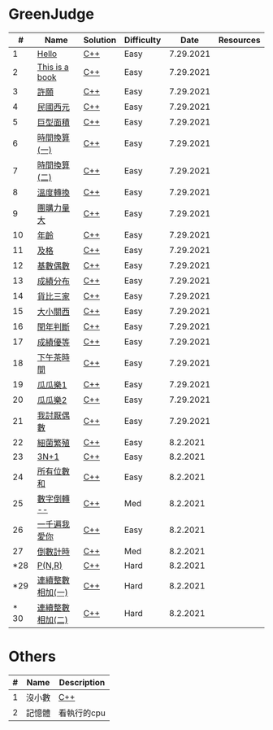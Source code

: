 # GreenJudge


| # | Name | Solution | Difficulty | Date | Resources |
| --- | --- | --- | --- | --- | --- |
| 1 | [Hello](http://www.tcgs.tc.edu.tw:1218/ShowProblem?problemid=a001) | [C++](https://github.com/VERITASSSSSSS/GreenJudge/blob/master/1Hello.cpp) | Easy | 7.29.2021 | |
| 2 | [This is a book](http://www.tcgs.tc.edu.tw:1218/ShowProblem?problemid=a002) | [C++](https://github.com/VERITASSSSSSS/GreenJudge/blob/master/2book.cpp) | Easy |  7.29.2021 | |
| 3 | [許願](http://www.tcgs.tc.edu.tw:1218/ShowProblem?problemid=a003) | [C++](https://github.com/VERITASSSSSSS/GreenJudge/blob/master/3wish.cpp) | Easy |  7.29.2021 | |
| 4 | [民國西元](http://www.tcgs.tc.edu.tw:1218/ShowProblem?problemid=a004) | [C++]() | Easy |  7.29.2021 | |
| 5 | [巨型面積](https://github.com/VERITASSSSSSS/GreenJudge/blob/master/5shape.cpp) | [C++](https://github.com/VERITASSSSSSS/GreenJudge/blob/master/5shape.cpp) | Easy |  7.29.2021 | |
| 6 | [	時間換算(一)](http://www.tcgs.tc.edu.tw:1218/ShowProblem?problemid=a006) | [C++](https://github.com/VERITASSSSSSS/GreenJudge/blob/master/6timeconvert.cpp) | Easy |  7.29.2021 | |
| 7 | [	時間換算(二)]() | [C++](https://github.com/VERITASSSSSSS/GreenJudge/blob/master/7timeconvert2.cpp) | Easy |  7.29.2021 | |
| 8 | [溫度轉換]() | [C++](https://github.com/VERITASSSSSSS/GreenJudge/blob/master/8temp.cpp) | Easy |  7.29.2021 | |
| 9 | [團購力量大]() | [C++](https://github.com/VERITASSSSSSS/GreenJudge/blob/master/9shopping.cpp) | Easy |  7.29.2021 | |
| 10 | [年齡]() | [C++](https://github.com/VERITASSSSSSS/GreenJudge/blob/master/10age.cpp) | Easy |  7.29.2021 | |
| 11 | [及格]() | [C++](https://github.com/VERITASSSSSSS/GreenJudge/blob/master/11pass.cpp) | Easy |  7.29.2021 | |
| 12 | [基數偶數]() | [C++](https://github.com/VERITASSSSSSS/GreenJudge/blob/master/12evenodd.cpp) | Easy |  7.29.2021 | |
| 13 | [成績分布]() | [C++](https://github.com/VERITASSSSSSS/GreenJudge/blob/master/13score.cpp) | Easy |  7.29.2021 | |
| 14 | [貨比三家]() | [C++](https://github.com/VERITASSSSSSS/GreenJudge/blob/master/14threeitmes.cpp) | Easy |  7.29.2021 | |
| 15 | [大小關西]() | [C++](https://github.com/VERITASSSSSSS/GreenJudge/blob/master/15bigsmall.cpp) | Easy |  7.29.2021 | |
| 16 | [閏年判斷]() | [C++](https://github.com/VERITASSSSSSS/GreenJudge/blob/master/16.cpp) | Easy |  7.29.2021 | |
| 17 | [成績優等]() | [C++](https://github.com/VERITASSSSSSS/GreenJudge/blob/master/17score.cpp) | Easy |  7.29.2021 | |
| 18 | [下午茶時間]() | [C++](https://github.com/VERITASSSSSSS/GreenJudge/blob/master/18teatime.cpp) | Easy |  7.29.2021 | |
| 19 | [瓜瓜樂1]() | [C++](https://github.com/VERITASSSSSSS/GreenJudge/blob/master/19lottery1.md) | Easy |  7.29.2021 | |
| 20 | [瓜瓜樂2]() | [C++](https://github.com/VERITASSSSSSS/GreenJudge/blob/master/20lottery2.cpp) | Easy |  7.29.2021 | |
| 21 | [	我討厭偶數 ]() | [C++]() | Easy |  7.29.2021 | |
| 22 | [	細菌繁殖  ]() | [C++](https://github.com/VERITASSSSSSS/GreenJudge/blob/master/22.germscpp.cpp) | Easy |  8.2.2021 | |
| 23 | [	3N+1 ]() | [C++](https://github.com/VERITASSSSSSS/GreenJudge/blob/master/23_3N%2B1.cpp) | Easy |   8.2.2021 | |
| 24 | [	所有位數和]() | [C++](https://github.com/VERITASSSSSSS/GreenJudge/blob/master/24_allsum.cpp) | Easy | 8.2.2021 | |
| 25 | [	數字倒轉 -- ]() | [C++](https://github.com/VERITASSSSSSS/GreenJudge/blob/master/25reversenum.cpp) | Med |  8.2.2021| |
| 26 | [	一千遍我愛你]() | [C++](https://github.com/VERITASSSSSSS/GreenJudge/blob/master/26iluvuthousand.cpp) | Easy |  8.2.2021 | |
| 27 | [	倒數計時 ]() | [C++](https://github.com/VERITASSSSSSS/GreenJudge/blob/master/27countdown.cpp) | Med |   8.2.2021 | |
| *28 | [	P(N,R)]() | [C++](https://github.com/VERITASSSSSSS/GreenJudge/blob/master/28pnr.cpp) | Hard |   8.2.2021 | |
| *29 | [	連續整數相加(一) ]() | [C++](https://github.com/VERITASSSSSSS/GreenJudge/blob/master/18teatime.cpp) | Hard |  8.2.2021 | |
|* 30 | [	連續整數相加(二)]() | [C++](https://github.com/VERITASSSSSSS/GreenJudge/blob/master/19lottery1.md) | Hard |   8.2.2021 | |


# Others
| # | Name | Description |
| --- | --- | --- | 
| 1 |沒小數|[C++](https://github.com/VERITASSSSSSS/GreenJudge/commit/6adaad5b0e3e0d21c58839b52f3856a8827aaeb0) | 
| 2 |記憶體| 看執行的cpu | 
